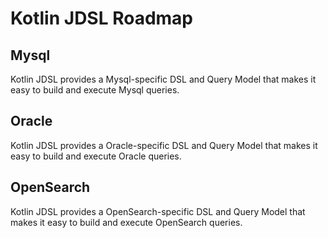 # Kotlin JDSL Roadmap

## Mysql

Kotlin JDSL provides a Mysql-specific DSL and Query Model that makes it easy to build and execute Mysql queries.

## Oracle

Kotlin JDSL provides a Oracle-specific DSL and Query Model that makes it easy to build and execute Oracle queries.

## OpenSearch

Kotlin JDSL provides a OpenSearch-specific DSL and Query Model that makes it easy to build and execute OpenSearch queries.
